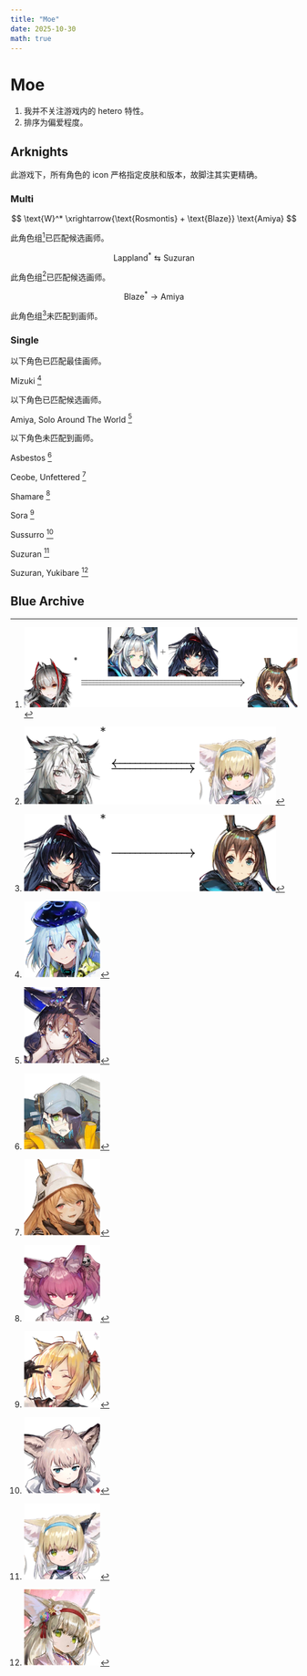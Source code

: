 ```yaml
---
title: "Moe"
date: 2025-10-30
math: true
---
```


# Moe

1. 我并不关注游戏内的 hetero 特性。
2. 排序为偏爱程度。

## Arknights

此游戏下，所有角色的 icon 严格指定皮肤和版本，故脚注其实更精确。

### Multi

$$ \text{W}^* \xrightarrow{\text{Rosmontis} + \text{Blaze}} \text{Amiya} $$ 

此角色组[^w-amiya]已匹配候选画师。

[^w-amiya]: ![w---amiya.svg](../../images/moe/arknights/w-amiya.svg)

$$ \text{Lappland}^* \leftrightarrows \text{Suzuran} $$

此角色组[^lapp-szrn]已匹配候选画师。

[^lapp-szrn]: ![lapp---szrn.svg](../../images/moe/arknights/lapp-szrn.svg)

$$ \text{Blaze}^* \rightarrow \text{Amiya} $$

此角色组[^blaze-amiya]未匹配到画师。

[^blaze-amiya]: ![blaze-amiya.svg](../../images/moe/arknights/blaze-amiya.svg)

### Single

以下角色已匹配最佳画师。

$\text{Mizuki}$ [^mizuki]

[^mizuki]: ![mizuki.svg](../../images/moe/arknights/mizuki.svg)

以下角色已匹配候选画师。

$\text{Amiya, Solo Around The World}$ [^amiyasatw]

[^amiyasatw]: ![amiyasatw.svg](../../images/moe/arknights/amiyasatw.svg)

以下角色未匹配到画师。

$\text{Asbestos}$ [^asbestos]

[^asbestos]: ![asbestos.svg](../../images/moe/arknights/asbestos.svg)

$\text{Ceobe, Unfettered}$ [^ceobe2]

[^ceobe2]: ![ceobe2.svg](../../images/moe/arknights/ceobe2.svg)

$\text{Shamare}$ [^shamare]

[^shamare]: ![shamare.svg](../../images/moe/arknights/shamare.svg)

$\text{Sora}$ [^sora]

[^sora]: ![sora.svg](../../images/moe/arknights/sora.svg)

$\text{Sussurro}$ [^sussurro]

[^sussurro]: ![sussurro.svg](../../images/moe/arknights/sussurro.svg)

$\text{Suzuran}$ [^suzuran]

[^suzuran]: ![suzuran.svg](../../images/moe/arknights/suzuran.svg)

$\text{Suzuran, Yukibare}$ [^suzuran3]

[^suzuran3]: ![suzuran3.svg](../../images/moe/arknights/suzuran3.svg)

## Blue Archive